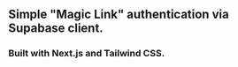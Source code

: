 ## Simple "Magic Link" authentication via Supabase client.

### Built with Next.js and Tailwind CSS.
